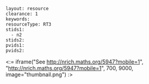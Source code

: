 ````
layout: resource
clearance: 1
keywords:
resourceType: RT3
stids1: 
  - n2
stids2:
pvids1:
pvids2:

````

<:= iframe("See http://nrich.maths.org/5947?mobile=1", "http://nrich.maths.org/5947?mobile=1", 700, 9000, image="thumbnail.png") :>



